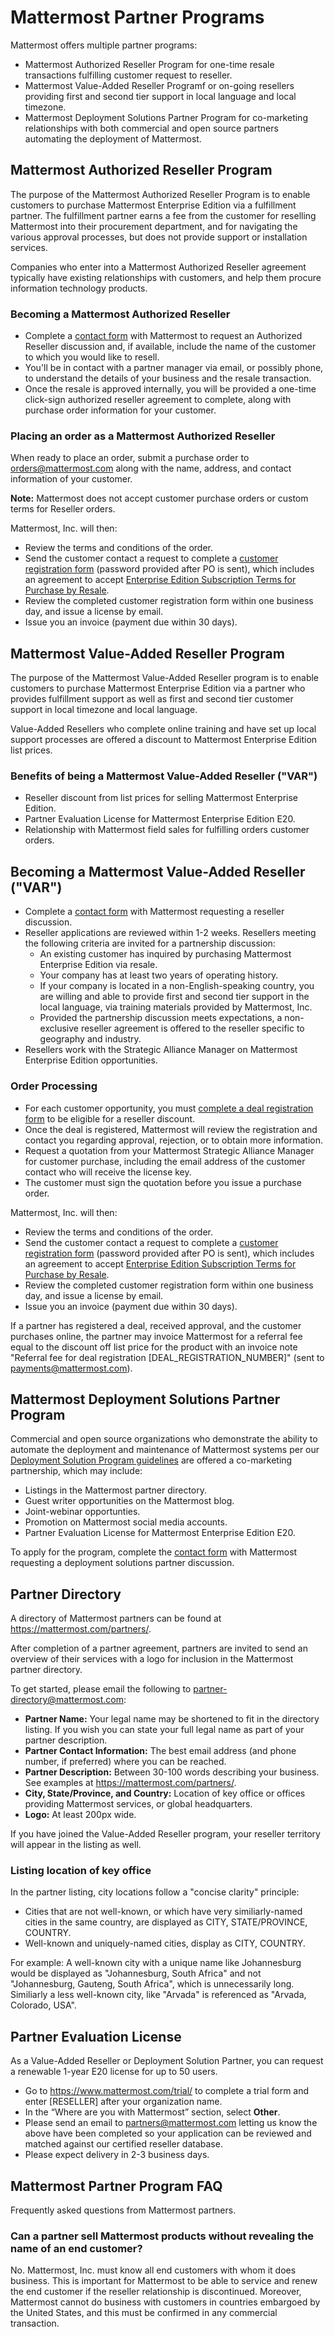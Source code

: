 # Mattermost Partner Programs

Mattermost offers multiple partner programs:

- Mattermost Authorized Reseller Program for one-time resale transactions fulfilling customer request to reseller.
- Mattermost Value-Added Reseller Programf or on-going resellers providing first and second tier support in local language and local timezone.
- Mattermost Deployment Solutions Partner Program for co-marketing relationships with both commercial and open source partners automating the deployment of Mattermost.

## Mattermost Authorized Reseller Program

The purpose of the Mattermost Authorized Reseller Program is to enable customers to purchase Mattermost Enterprise Edition via a fulfillment partner. The fulfillment partner earns a fee from the customer for reselling Mattermost into their procurement department, and for navigating the various approval processes, but does not provide support or installation services.

Companies who enter into a Mattermost Authorized Reseller agreement typically have existing relationships with customers, and help them procure information technology products.

### Becoming a Mattermost Authorized Reseller 

- Complete a [contact form](https://mattermost.com/contact-us) with Mattermost to request an Authorized Reseller discussion and, if available, include the name of the customer to which you would like to resell.
- You'll be in contact with a partner manager via email, or possibly phone, to understand the details of your business and the resale transaction.
- Once the resale is approved internally, you will be provided a one-time click-sign authorized reseller agreement to complete, along with purchase order information for your customer.

### Placing an order as a Mattermost Authorized Reseller 

When ready to place an order, submit a purchase order to orders@mattermost.com along with the name, address, and contact information of your customer.

**Note:** Mattermost does not accept customer purchase orders or custom terms for Reseller orders.
  
Mattermost, Inc. will then:

- Review the terms and conditions of the order.
- Send the customer contact a request to complete a [customer registration form](https://about.mattermost.com/customer-registration) \(password provided after PO is sent\), which includes an agreement to accept [Enterprise Edition Subscription Terms for Purchase by Resale](https://about.mattermost.com/customer-terms-and-conditions).
- Review the completed customer registration form within one business day, and issue a license by email.
- Issue you an invoice (payment due within 30 days).

## Mattermost Value-Added Reseller Program

The purpose of the Mattermost Value-Added Reseller program is to enable customers to purchase Mattermost Enterprise Edition via a partner who provides fulfillment support as well as first and second tier customer support in local timezone and local language.

Value-Added Resellers who complete online training and have set up local support processes are offered a discount to Mattermost Enterprise Edition list prices.

### Benefits of being a Mattermost Value-Added Reseller ("VAR")

- Reseller discount from list prices for selling Mattermost Enterprise Edition.
- Partner Evaluation License for Mattermost Enterprise Edition E20.
- Relationship with Mattermost field sales for fulfilling orders customer orders.

## Becoming a Mattermost Value-Added Reseller ("VAR") 

- Complete a [contact form](https://mattermost.com/contact-us) with Mattermost requesting a reseller discussion.
- Reseller applications are reviewed within 1-2 weeks. Resellers meeting the following criteria are invited for a partnership discussion:
   - An existing customer has inquired by purchasing Mattermost Enterprise Edition via resale.
   - Your company has at least two years of operating history.
   - If your company is located in a non-English-speaking country, you are willing and able to provide first and second tier support in the local language, via training materials provided by Mattermost, Inc.
   - Provided the partnership discussion meets expectations, a non-exclusive reseller agreement is offered to the reseller specific to geography and industry.
- Resellers work with the Strategic Alliance Manager on Mattermost Enterprise Edition opportunities.

### Order Processing

- For each customer opportunity, you must [complete a deal registration form](https://about.mattermost.com/reseller-deal-registration) to be eligible for a reseller discount.
- Once the deal is registered, Mattermost will review the registration and contact you regarding approval, rejection, or to obtain more information.
- Request a quotation from your Mattermost Strategic Alliance Manager for customer purchase, including the email address of the customer contact who will receive the license key.
- The customer must sign the quotation before you issue a purchase order.

Mattermost, Inc. will then:

- Review the terms and conditions of the order.
- Send the customer contact a request to complete a [customer registration form](https://about.mattermost.com/customer-registration) \(password provided after PO is sent\), which includes an agreement to accept [Enterprise Edition Subscription Terms for Purchase by Resale](https://about.mattermost.com/customer-terms-and-conditions).
- Review the completed customer registration form within one business day, and issue a license by email.
- Issue you an invoice (payment due within 30 days).

If a partner has registered a deal, received approval, and the customer purchases online, the partner may invoice Mattermost for a referral fee equal to the discount off list price for the product with an invoice note "Referral fee for deal registration [DEAL_REGISTRATION_NUMBER]" (sent to payments@mattermost.com).

## Mattermost Deployment Solutions Partner Program

Commercial and open source organizations who demonstrate the ability to automate the deployment and maintenance of Mattermost systems per our [Deployment Solution Program guidelines](https://docs.mattermost.com/guides/orchestration.html) are offered a co-marketing partnership, which may include:

- Listings in the Mattermost partner directory.
- Guest writer opportunities on the Mattermost blog.
- Joint-webinar opportunties.
- Promotion on Mattermost social media accounts.
- Partner Evaluation License for Mattermost Enterprise Edition E20.

To apply for the program, complete the [contact form](https://mattermost.com/contact-us) with Mattermost requesting a deployment solutions partner discussion.

## Partner Directory 

A directory of Mattermost partners can be found at https://mattermost.com/partners/.

After completion of a partner agreement, partners are invited to send an overview of their services with a logo for inclusion in the Mattermost partner directory. 

To get started, please email the following to partner-directory@mattermost.com:

- **Partner Name:** Your legal name may be shortened to fit in the directory listing. If you wish you can state your full legal name as part of your partner description.
- **Partner Contact Information:** The best email address (and phone number, if preferred) where you can be reached.
- **Partner Description:** Between 30-100 words describing your business. See examples at https://mattermost.com/partners/.
- **City, State/Province, and Country:** Location of key office or offices providing Mattermost services, or global headquarters.
- **Logo:** At least 200px wide.

If you have joined the Value-Added Reseller program, your reseller territory will appear in the listing as well.

### Listing location of key office

In the partner listing, city locations follow a "concise clarity" principle:

- Cities that are not well-known, or which have very similiarly-named cities in the same country, are displayed as CITY, STATE/PROVINCE, COUNTRY.
- Well-known and uniquely-named cities, display as CITY, COUNTRY.

For example: A well-known city with a unique name like Johannesburg would be displayed as "Johannesburg, South Africa" and not "Johannesburg, Gauteng, South Africa", which is unnecessarily long. Similiarly a less well-known city, like "Arvada" is referenced as "Arvada, Colorado, USA".

## Partner Evaluation License 

As a Value-Added Reseller or Deployment Solution Partner, you can request a renewable 1-year E20 license for up to 50 users.

- Go to https://www.mattermost.com/trial/ to complete a trial form and enter [RESELLER] after your organization name.
- In the “Where are you with Mattermost” section, select **Other**.
- Please send an email to partners@mattermost.com letting us know the above have been completed so your application can be reviewed and matched against our certified reseller database.
- Please expect delivery in 2-3 business days.

## Mattermost Partner Program FAQ 

Frequently asked questions from Mattermost partners.

### Can a partner sell Mattermost products without revealing the name of an end customer?

No. Mattermost, Inc. must know all end customers with whom it does business. This is important for Mattermost to be able to service and renew the end customer if the reseller relationship is discontinued. Moreover, Mattermost cannot do business with customers in countries embargoed by the United States, and this must be confirmed in any commercial transaction.
